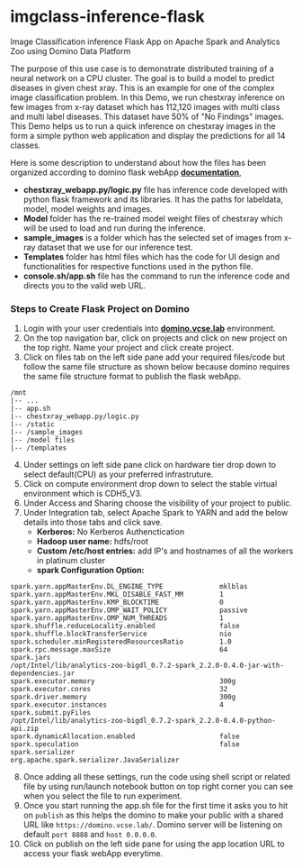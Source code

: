 # imgclass-inference-flask
Image Classification inference Flask App on Apache Spark and Analytics Zoo using Domino Data Platform

The purpose of this use case is to demonstrate distributed training of a neural network on a CPU cluster. The goal is to build a model to predict diseases in given chest xray. This is an example for one of the complex image classification problem. In this Demo, we run chestxray inference on few images from x-ray dataset which has 112,120 images with multi class and multi label diseases. This dataset have 50% of "No Findings" images. This Demo helps us to run a quick inference on chestxray images in the form a simple python web application and display the predictions for all 14 classes.

Here is some description to understand about how the files has been organized according to domino flask webApp [**documentation**](https://support.dominodatalab.com/hc/en-us/articles/115002598586-Publishing-a-Flask-web-app-in-Domino),

- **chestxray_webapp.py/logic.py** file has inference code developed with python flask framework and its libraries. It has the paths for labeldata, model, model weights and images.
- **Model** folder has the re-trained model weight files of chestxray which will be used to load and run during the inference.
- **sample_images** is a folder which has the selected set of images from x-ray dataset that we use for our inference test.
- **Templates** folder has html files which has the code for UI design and functionalities for respective functions used in the python file.
- **console.sh/app.sh** file has the command to run the inference code and directs you to the valid web URL.

### Steps to Create Flask Project on Domino

1. Login with your user credentials into [**domino.vcse.lab**](https://domino.vcse.lab/login) environment.
2. On the top navigation bar, click on projects and click on new project on the top right. Name your project and click create project.
3. Click on files tab on the left side pane add your required files/code but follow the same file structure as shown below because domino requires the same file structure format to publish the flask webApp.
```
/mnt
|-- ...
|-- app.sh
|-- chestxray_webapp.py/logic.py
|-- /static
|-- /sample_images
|-- /model files
|-- /templates
```
4. Under settings on left side pane click on hardware tier drop down to select default(CPU) as your preferred infrastruture.
5. Click on compute environment drop down to select the stable virtual environment which is CDH5_V3.
6. Under Access and Sharing choose the visibility of your project to public.
7. Under Integration tab, select Apache Spark to YARN and add the below details into those tabs and click save.
   - **Kerberos:** No Kerberos Authenctication
   - **Hadoop user name:** hdfs/root
   - **Custom /etc/host entries:** add IP's and hostnames of all the workers in platinum cluster
   - **spark Configuration Option:**
```
spark.yarn.appMasterEnv.DL_ENGINE_TYPE              mklblas
spark.yarn.appMasterEnv.MKL_DISABLE_FAST_MM         1
spark.yarn.appMasterEnv.KMP_BLOCKTIME               0
spark.yarn.appMasterEnv.OMP_WAIT_POLICY             passive
spark.yarn.appMasterEnv.OMP_NUM_THREADS             1
spark.shuffle.reduceLocality.enabled                false
spark.shuffle.blockTransferService                  nio
spark.scheduler.minRegisteredResourcesRatio         1.0
spark.rpc.message.maxSize                           64
spark.jars                                          /opt/Intel/lib/analytics-zoo-bigdl_0.7.2-spark_2.2.0-0.4.0-jar-with-dependencies.jar
spark.executor.memory                               300g
spark.executor.cores                                32
spark.driver.memory                                 300g
spark.executor.instances                            4
spark.submit.pyFiles                                /opt/Intel/lib/analytics-zoo-bigdl_0.7.2-spark_2.2.0-0.4.0-python-api.zip
spark.dynamicAllocation.enabled                     false
spark.speculation                                   false
spark.serializer                                    org.apache.spark.serializer.JavaSerializer
```
8. Once adding all these settings, run the code using shell script or related file by using run/launch notebook button on top right corner you can see when you select the file to run experiment.
9. Once you start running the app.sh file for the first time it asks you to hit on `publish` as this helps the domino to make your public with a shared URL like `https://domino.vcse.lab/`. Domino server will be listening on default `port 8888` and `host 0.0.0.0`.
10. Click on publish on the left side pane for using the app location URL to access your flask webApp everytime.
